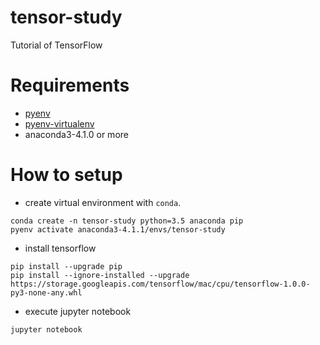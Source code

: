 # tensor-study
Tutorial of TensorFlow

# Requirements
* [pyenv](https://github.com/pyenv/pyenv)
* [pyenv-virtualenv](https://github.com/pyenv/pyenv-virtualenv)
* anaconda3-4.1.0 or more

# How to setup
* create virtual environment with `conda`.
```
conda create -n tensor-study python=3.5 anaconda pip
pyenv activate anaconda3-4.1.1/envs/tensor-study
```

* install tensorflow
```
pip install --upgrade pip
pip install --ignore-installed --upgrade https://storage.googleapis.com/tensorflow/mac/cpu/tensorflow-1.0.0-py3-none-any.whl
```

* execute jupyter notebook
```
jupyter notebook
```